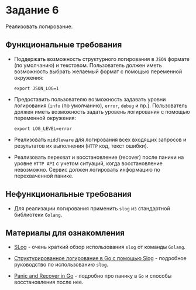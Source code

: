 # Задание 6

Реализовать логирование.

## Функциональные требования

- Поддержать возможность структурного логирования в `JSON` формате (по умолчанию)
  и текстовом. Пользователь должен иметь возможность выбрать желаемый формат с
  помощью переменной окружения:

  ```shell
  export JSON_LOG=1
  ```

- Предоставить пользователю возможность задавать уровни логирования
  (`info` (по умолчанию), `error`, `debug` и пр.). Пользователь должен иметь
  возможность задать уровень логирования с помощью переменной окружения:

  ```shell
  export LOG_LEVEL=error
  ```

- Реализовать `middleware` для логирования всех входящих запросов и результатов
  их выполнения (`HTTP` код, текст ошибки).

- Реализовать перехват и восстановление (recover) после паники на уровне
  `HTTP API` с учетом ситуаций, когда восстановление невозможно. Сервис должен
  логировать информацию по перехваченной панике.

## Нефункциональные требования

- Для реализации логирования применить `slog` из стандартной библиотеки `Golang`.

## Материалы для ознакомления

- [SLog](https://go.dev/blog/slog) - очень краткий обзор использования `slog`
  от команды `Golang`.

- [Структурированное логирование в Go с помощью Slog][ultimate-logging] -
  подробное руководство по использованию `slog`.

- [Panic and Recover in Go][panic-and-recover] - подробно про панику в `Go` и
  способы восстановления после нее.

[ultimate-logging]: https://habr.com/ru/companies/slurm/articles/798207/
[panic-and-recover]: https://golangbyexample.com/panic-and-recover-golang/
